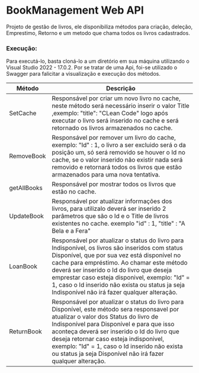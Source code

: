 # BookManagement Web API

Projeto de gestão de livros, ele disponibiliza métodos para criação, deleção, Emprestimo, Retorno e um metodo que chama todos os livros cadastrados.

### Execução:
Para executá-lo, basta cloná-lo a um diretório em sua máquina utilizando o Visual Studio 2022 - 17.0.2.
Por se tratar de uma Api, foi-se utilizado o Swagger para falicitar a visualização e execução dos métodos.


| Método | Descrição |
| ------ | ------ |
| SetCache | Responsável por criar um novo livro no cache, neste método será necessário inserir o valor Title ,exemplo: "title": "CLean Code" logo após executar o livro será inserido no cache e será retornado os livros armazenados no cache. |
| RemoveBook | Responsável por remover um livro do cache, exemplo: "Id" : 1, o livro a ser excluido será o da posição um, só será removido se houver o Id no cache, se o valor inserido não existir nada será removido e retornará todos os livros que estão armazenados para uma nova tentativa. |
| getAllBooks | Responsável por mostrar todos os livros que estão no cache.|
| UpdateBook | Responsável por atualizar informações dos livros, para utilizalo deverá ser inserido 2 parâmetros que são o Id e o Title de livros existentes no cache. exemplo "id" : 1, "title" : "A Bela e a Fera"|
| LoanBook | Responsável por atualizar o status do livro para Indisponível, os livros são inseridos com status Disponível, que por sua vez está disponível no cache para empréstimo. Ao chamar este método deverá ser inserido o Id do livro que deseja emprestar caso esteja disponivel, exemplo: "Id" = 1, caso o Id inserido não exista ou status ja seja Indisponível não irá fazer qualquer alteração. |
| ReturnBook | Responsável por atualizar o status do livro para Disponível, este método sera responsavel por atualizar o valor dos Status do livro de  Indisponível para Disponível e para que isso aconteça deverá ser inserido o Id do livro que deseja retornar caso esteja indisponivel, exemplo: "Id" = 1,  caso o Id inserido não exista ou status ja seja Disponível não irá fazer qualquer alteração. |
